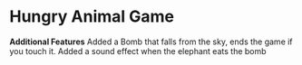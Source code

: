 # Hungry Animal Game

**Additional Features**
Added a Bomb that falls from the sky, ends the game if you touch it. 
Added a sound effect when the elephant eats the bomb  
